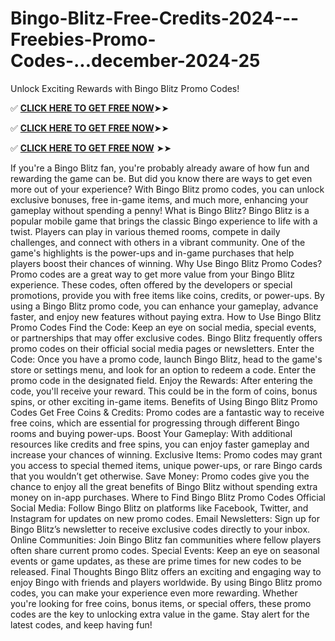 # Bingo-Blitz-Free-Credits-2024---Freebies-Promo-Codes-...december-2024-25
Unlock Exciting Rewards with Bingo Blitz Promo Codes!

✅ **[CLICK HERE TO GET FREE NOW](https://royxn.com/Bingo-Blitz)**➤➤

✅ **[CLICK HERE TO GET FREE NOW](https://royxn.com/Bingo-Blitz)**➤➤

✅ **[CLICK HERE TO GET FREE NOW](https://royxn.com/Bingo-Blitz)** ➤➤


If you're a Bingo Blitz fan, you're probably already aware of how fun and rewarding the game can be. But did you know there are ways to get even more out of your experience? With Bingo Blitz promo codes, you can unlock exclusive bonuses, free in-game items, and much more, enhancing your gameplay without spending a penny!
What is Bingo Blitz? Bingo Blitz is a popular mobile game that brings the classic Bingo experience to life with a twist. Players can play in various themed rooms, compete in daily challenges, and connect with others in a vibrant community. One of the game's highlights is the power-ups and in-game purchases that help players boost their chances of winning.
Why Use Bingo Blitz Promo Codes? Promo codes are a great way to get more value from your Bingo Blitz experience. These codes, often offered by the developers or special promotions, provide you with free items like coins, credits, or power-ups. By using a Bingo Blitz promo code, you can enhance your gameplay, advance faster, and enjoy new features without paying extra.
How to Use Bingo Blitz Promo Codes Find the Code: Keep an eye on social media, special events, or partnerships that may offer exclusive codes. Bingo Blitz frequently offers promo codes on their official social media pages or newsletters.
Enter the Code: Once you have a promo code, launch Bingo Blitz, head to the game's store or settings menu, and look for an option to redeem a code. Enter the promo code in the designated field.
Enjoy the Rewards: After entering the code, you'll receive your reward. This could be in the form of coins, bonus spins, or other exciting in-game items.
Benefits of Using Bingo Blitz Promo Codes Get Free Coins & Credits: Promo codes are a fantastic way to receive free coins, which are essential for progressing through different Bingo rooms and buying power-ups. Boost Your Gameplay: With additional resources like credits and free spins, you can enjoy faster gameplay and increase your chances of winning. Exclusive Items: Promo codes may grant you access to special themed items, unique power-ups, or rare Bingo cards that you wouldn’t get otherwise. Save Money: Promo codes give you the chance to enjoy all the great benefits of Bingo Blitz without spending extra money on in-app purchases. Where to Find Bingo Blitz Promo Codes Official Social Media: Follow Bingo Blitz on platforms like Facebook, Twitter, and Instagram for updates on new promo codes. Email Newsletters: Sign up for Bingo Blitz’s newsletter to receive exclusive codes directly to your inbox. Online Communities: Join Bingo Blitz fan communities where fellow players often share current promo codes. Special Events: Keep an eye on seasonal events or game updates, as these are prime times for new codes to be released. Final Thoughts Bingo Blitz offers an exciting and engaging way to enjoy Bingo with friends and players worldwide. By using Bingo Blitz promo codes, you can make your experience even more rewarding. Whether you're looking for free coins, bonus items, or special offers, these promo codes are the key to unlocking extra value in the game. Stay alert for the latest codes, and keep having fun!

